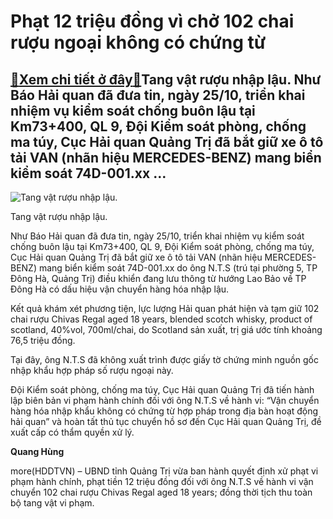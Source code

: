 Phạt 12 triệu đồng vì chở 102 chai rượu ngoại không có chứng từ
===============================================================

[:gift:Xem chi tiết ở đây:gift:](https://hddtvn.com/phat-12-trieu-dong-vi-cho-102-chai-ruou-ngoai-khong-co-chung-tu/)Tang vật rượu nhập lậu. Như Báo Hải quan đã đưa tin, ngày 25/10, triển khai nhiệm vụ kiểm soát chống buôn lậu tại Km73+400, QL 9, Đội Kiểm soát phòng, chống ma túy, Cục Hải quan Quảng Trị đã bắt giữ xe ô tô tải VAN (nhãn hiệu MERCEDES-BENZ) mang biển kiểm soát 74D-001.xx …
---------------------------------------------------------------------------------------------------------------------------------------------------------------------------------------------------------------------------------------------------------------------------------





![Tang vật rượu nhập lậu.](https://hddtvn.com/wp-content/uploads/2021/01/3150_A_Chivas_18_xe_S.jpg "Tang vật rượu nhập lậu.")


Tang vật rượu nhập lậu.



Như Báo Hải quan đã đưa tin, ngày 25/10, triển khai nhiệm vụ kiểm soát chống buôn lậu tại Km73+400, QL 9, Đội Kiểm soát phòng, chống ma túy, Cục Hải quan Quảng Trị đã bắt giữ xe ô tô tải VAN (nhãn hiệu MERCEDES-BENZ) mang biển kiểm soát 74D-001.xx do ông N.T.S (trú tại phường 5, TP Đông Hà, Quảng Trị) điều khiển đang lưu thông từ hướng Lao Bảo về TP Đông Hà có dấu hiệu vận chuyển hàng hóa nhập lậu.


Kết quả khám xét phương tiện, lực lượng Hải quan phát hiện và tạm giữ 102 chai rượu Chivas Regal aged 18 years, blended scotch whisky, product of scotland, 40%vol, 700ml/chai, do Scotland sản xuất, trị giá ước tính khoảng 76,5 triệu đồng.


Tại đây, ông N.T.S đã không xuất trình được giấy tờ chứng minh nguồn gốc nhập khẩu hợp pháp số rượu ngoại này.


Đội Kiểm soát phòng, chống ma túy, Cục Hải quan Quảng Trị đã tiến hành lập biên bản vi phạm hành chính đối với ông N.T.S về hành vi: “Vận chuyển hàng hóa nhập khẩu không có chứng từ hợp pháp trong địa bàn hoạt động hải quan” và hoàn tất thủ tục chuyển hồ sơ đến Cục Hải quan Quảng Trị, đề xuất cấp có thẩm quyền xử lý.




**Quang Hùng**



more(HDDTVN) – UBND tỉnh Quảng Trị vừa ban hành quyết định xử phạt vi phạm hành chính, phạt tiền 12 triệu đồng đối với ông N.T.S về hành vi vận chuyển 102 chai rượu Chivas Regal aged 18 years; đồng thời tịch thu toàn bộ tang vật vi phạm.

